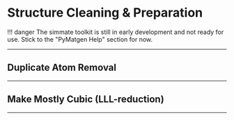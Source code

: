 # Structure Cleaning & Preparation

!!! danger
    The simmate toolkit is still in early development and not ready for use. Stick to the "PyMatgen Help" section for now.

--------------------------------------------------------------------------------

## Duplicate Atom Removal

--------------------------------------------------------------------------------

## Make Mostly Cubic (LLL-reduction)

--------------------------------------------------------------------------------